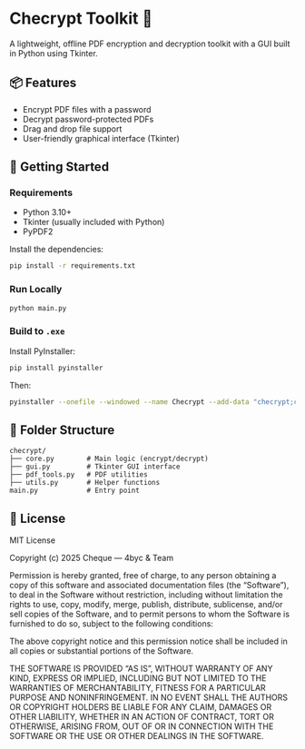 
# Checrypt Toolkit 🔐

A lightweight, offline PDF encryption and decryption toolkit with a GUI built in Python using Tkinter.

## 📦 Features

- Encrypt PDF files with a password
- Decrypt password-protected PDFs
- Drag and drop file support
- User-friendly graphical interface (Tkinter)

## 🚀 Getting Started

### Requirements

- Python 3.10+
- Tkinter (usually included with Python)
- PyPDF2

Install the dependencies:

```bash
pip install -r requirements.txt
```

### Run Locally

```bash
python main.py
```

### Build to `.exe`

Install PyInstaller:

```bash
pip install pyinstaller
```

Then:

```bash
pyinstaller --onefile --windowed --name Checrypt --add-data "checrypt;checrypt" main.py
```

## 📁 Folder Structure

```
checrypt/
├── core.py        # Main logic (encrypt/decrypt)
├── gui.py         # Tkinter GUI interface
├── pdf_tools.py   # PDF utilities
├── utils.py       # Helper functions
main.py            # Entry point
```

## 📝 License

MIT License

Copyright (c) 2025 Cheque — 4byc & Team

Permission is hereby granted, free of charge, to any person obtaining a copy
of this software and associated documentation files (the “Software”), to deal
in the Software without restriction, including without limitation the rights
to use, copy, modify, merge, publish, distribute, sublicense, and/or sell
copies of the Software, and to permit persons to whom the Software is
furnished to do so, subject to the following conditions:

The above copyright notice and this permission notice shall be included in all
copies or substantial portions of the Software.

THE SOFTWARE IS PROVIDED “AS IS”, WITHOUT WARRANTY OF ANY KIND, EXPRESS OR
IMPLIED, INCLUDING BUT NOT LIMITED TO THE WARRANTIES OF MERCHANTABILITY,
FITNESS FOR A PARTICULAR PURPOSE AND NONINFRINGEMENT. IN NO EVENT SHALL THE
AUTHORS OR COPYRIGHT HOLDERS BE LIABLE FOR ANY CLAIM, DAMAGES OR OTHER
LIABILITY, WHETHER IN AN ACTION OF CONTRACT, TORT OR OTHERWISE, ARISING FROM,
OUT OF OR IN CONNECTION WITH THE SOFTWARE OR THE USE OR OTHER DEALINGS IN THE
SOFTWARE.
